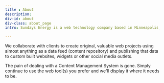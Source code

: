 ```yaml
---
title : About
description:
div-id: about
div-class: about_page
intro: Sundays Energy is a web technology company based in Minneapolis, Minnesota. Organic, holistic solutions to the digital world, one web project at a time.

---
```


We collaborate with clients to create original, valuable web projects using almost anything as a data feed (content repository) and publishing that data to custom built websites, widgets or other social media outlets.

The pain of dealing with a Content Management System is gone. Simply continue to use the web tool(s) you prefer and we'll display it where it needs to be.